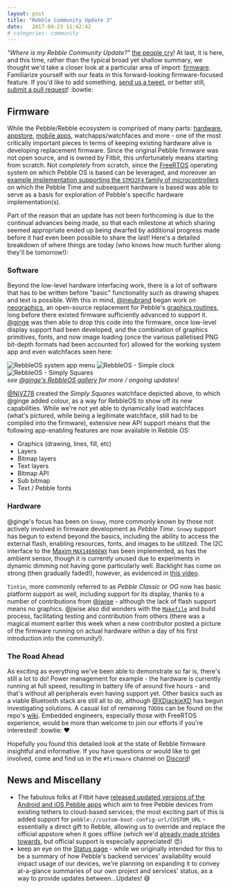 ```yaml
---
layout: post
title: "Rebble Community Update 3"
date:   2017-04-23 11:42:42
# categories: community
---
```


*"Where is my Rebble Community Update?"* [the people cry](https://www.reddit.com/r/pebble/comments/66w4h0/rebble_update/)!  At last, it is here, and this time, rather than the typical broad yet shallow summary, we thought we'd take a closer look at a particular area of import: [firmware](http://rebble.io/projects/#firmware).  Familiarize yourself with our feats in this forward-looking firmware-focused feature.  If you'd like to add something, [send us a tweet](https://twitter.com/pebble_dev), or better still, [submit a pull request](https://github.com/pebble-dev/pebble-dev.github.io/pulls)! :bowtie:  

## Firmware

While the Pebble/Rebble ecosystem is comprised of many parts: [hardware](http://aion.watch/), [appstore](http://store.rebble.io/), [mobile apps](https://github.com/pebble-dev/android-store-app), watchapps/watchfaces and more - one of the most critically important pieces in terms of keeping existing hardware alive is developing replacement firmware.  Since the original Pebble firmware was not open source, and is owned by Fitbit, this unfortunately means starting from scratch.  Not *completely* from scratch, since the [FreeRTOS](http://www.freertos.org/) operating system on which Pebble OS is based can be leveraged, and moreover an [example implementation supporting the `STM32F4` family of microcontrollers](https://github.com/wangyeee/STM32F4-FreeRTOS) on which the Pebble Time and subsequent hardware is based was able to serve as a basis for exploration of Pebble's specific hardware implementation(s).  

Part of the reason that an update has not been forthcoming is due to the continual advances being made, so that each milestone at which sharing seemed appropriate ended up being dwarfed by additional progress made before it had even been possible to share the last!  Here's a detailed breakdown of where things are today (who knows how much further along they'll be tomorrow!):  

### Software

Beyond the low-level hardware interfacing work, there is a lot of software that has to be written before "basic" functionality such as drawing shapes and text is possible.  With this in mind, [@jneubrand](https://github.com/jneubrand) began work on [neographics](https://github.com/pebble-dev/neographics), an open-source replacement for Pebble's [graphics routines](https://developer.pebble.com/docs/c/Graphics/), long before there existed firmware sufficiently advanced to support it.  [@ginge](https://github.com/ginge) was then able to drop this code into the firmware, once low-level display support had been developed, and the combination of graphics primitives, fonts, and now image loading (once the various palletised PNG bit-depth formats had been accounted for) allowed for the working system app and even watchfaces seen here:  

<div class="image-gallery">
	<img src="http://i.imgur.com/Yk2Ug2z.png" alt="RebbleOS system app menu">
	<img src="http://i.imgur.com/Eowb3qB.png" alt="RebbleOS - Simple clock">
	<img src="http://i.imgur.com/OCFTsh5.png" alt="RebbleOS - Simply Squares">
	<br>
	<em>see <a href="http://imgur.com/a/idc75">@ginge's RebbleOS gallery</a> for more / ongoing updates!</em>
</div>  

[@NiVZ78](https://github.com/NiVZ78) created the *Simply Squares* watchface depicted above, to which @ginge added colour, as a way for RebbleOS to show off its new capabilities.  While we're not yet able to dynamically load watchfaces (what's pictured, while being a legitimate watchface, still had to be compiled into the firmware), extensive new API support means that the following app-enabling features are now available in Rebble OS:  

* Graphics (drawing, lines, fill, etc)
* Layers
* Bitmap layers
* Text layers
* Bitmap API
* Sub bitmap
* Text / Pebble fonts

### Hardware

@ginge's focus has been on `Snowy`, more commonly known by those not actively involved in firmware development as *Pebble Time*.  `Snowy` support has begun to extend beyond the basics, including the ability to access the external flash, enabling resources, fonts, and images to be utilized.  The I2C interface to the [Maxim `MAX14690EWX`](https://github.com/pebble-dev/datasheets) has been implemented, as has the ambient sensor, though it is currently unused due to experiments in dynamic dimming not having gone particularly well.  Backlight has come on strong (then gradually faded!), however, as evidenced in [this video](https://www.youtube.com/watch?v=nL7yJtKUJLk).  

`Tintin`, more commonly referred to as *Pebble Classic* or *OG* now has basic platform support as well, including support for its display, thanks to a number of contributions from [@jwise](https://github.com/jwise) - although the lack of flash support means no graphics.  @jwise also did wonders with the [`Makefile`](https://github.com/ginge/FreeRTOS-Pebble/blame/master/Makefile) and build process, facilitating testing and contribution from others (there was a magical moment earlier this week when a new contributor posted a picture of the firmware running on actual hardware within a day of his first introduction into the community!).  

### The Road Ahead

As exciting as everything we've been able to demonstrate so far is, there's still a lot to do!  Power management for example - the hardware is currently running at full speed, resulting in battery life of around five hours - and that's without all peripherals even having support yet.  Other basics such as a viable Bluetooth stack are still all to do, although [@XDjackieXD](https://github.com/XDjackieXD) has begun investigating solutions.  A casual list of remaining `TODO`s can be found on the repo's [wiki](https://github.com/ginge/FreeRTOS-Pebble/wiki).  Embedded engineers, especially those with FreeRTOS experience, would be more than welcome to join our efforts if you're interested! :bowtie: :heart:

Hopefully you found this detailed look at the state of Rebble firmware insightful and informative.  If you have questions or would like to get involved, come and find us in the `#firmware` channel on  [Discord](http://discord.gg/aRUAYFN)!  

## News and Miscellany

* The fabulous folks at Fitbit have [released updated versions of the Android and iOS Pebble apps](https://developer.pebble.com/blog/2017/04/04/transitioning-update/#new-options-for-community-developers) which aim to free Pebble devices from existing tethers to cloud-based services; the most exciting part of this is added support for `pebble://custom-boot-config-url/CUSTOM_URL` - essentially a direct gift to Rebble, allowing us to override and replace the official appstore when it goes offline (which we'd [already made strides towards](https://github.com/pebble-dev/wiki/wiki/Appstore), but official support is especially appreciated! :heart_eyes:)
* keep an eye on the [Status page](http://rebble.io/status/) - while we originally intended for this to be a summary of how Pebble's backend services' availability would impact usage of our devices, we're planning on expanding it to convey at-a-glance summaries of our own project and services' status, as a way to provide updates between...Updates! :sweat_smile:
